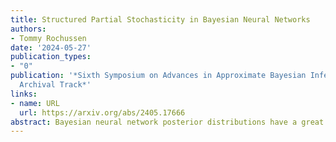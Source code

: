 ```yaml
---
title: Structured Partial Stochasticity in Bayesian Neural Networks
authors:
- Tommy Rochussen
date: '2024-05-27'
publication_types:
- "0"
publication: '*Sixth Symposium on Advances in Approximate Bayesian Inference - Non
  Archival Track*'
links:
- name: URL
  url: https://arxiv.org/abs/2405.17666
abstract: Bayesian neural network posterior distributions have a great number of modes that correspond to the same network function. The abundance of such modes can make it difficult for approximate inference methods to do their job. Recent work has demonstrated the benefits of partial stochasticity for approximate inference in Bayesian neural networks; inference can be less costly and performance can sometimes be improved. I propose a structured way to select the deterministic subset of weights that removes neuron permutation symmetries, and therefore the corresponding redundant posterior modes. With a drastically simplified posterior distribution, the performance of existing approximate inference schemes is found to be greatly improved.
---
```

